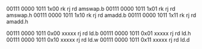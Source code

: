 00111 0000 1011 1x00 rk rj rd amswap.b
00111 0000 1011 1x01 rk rj rd amswap.h
00111 0000 1011 1x10 rk rj rd amadd.b
00111 0000 1011 1x11 rk rj rd amadd.h

00111 0000 1011 0x00 xxxxx rj rd ld.b
00111 0000 1011 0x01 xxxxx rj rd ld.h
00111 0000 1011 0x10 xxxxx rj rd ld.w
00111 0000 1011 0x11 xxxxx rj rd ld.d
